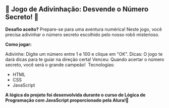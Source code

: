 ## 🤖 Jogo de Adivinhação: Desvende o Número Secreto! 🔢

**Desafio aceito?** Prepare-se para uma aventura numérica! Neste jogo, você precisa adivinhar o número secreto escolhido pelo nosso robô misterioso.

**Como jogar:**

Adivinhe: Digite um número entre 1 e 100 e clique em "OK".
Dicas: O jogo te dará dicas para te guiar na direção certa!
Venceu: Quando acertar o número secreto, você será o grande campeão!
️
Tecnologias:
* HTML
* CSS
* JavaScript

**A lógica do projeto foi desenvolvida durante o curso de Lógica de Programação com JavaScript proporcionado pela Alura!💟**

